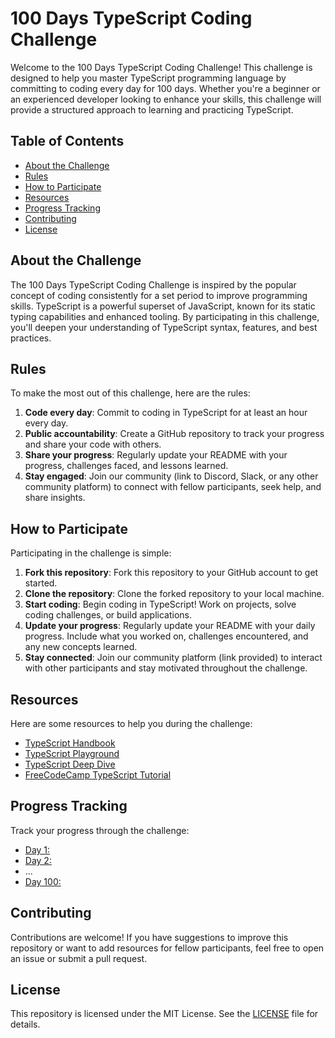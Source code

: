 
# 100 Days TypeScript Coding Challenge

Welcome to the 100 Days TypeScript Coding Challenge! This challenge is designed to help you master TypeScript programming language by committing to coding every day for 100 days. Whether you're a beginner or an experienced developer looking to enhance your skills, this challenge will provide a structured approach to learning and practicing TypeScript.

## Table of Contents

- [About the Challenge](#about-the-challenge)
- [Rules](#rules)
- [How to Participate](#how-to-participate)
- [Resources](#resources)
- [Progress Tracking](#progress-tracking)
- [Contributing](#contributing)
- [License](#license)

## About the Challenge

The 100 Days TypeScript Coding Challenge is inspired by the popular concept of coding consistently for a set period to improve programming skills. TypeScript is a powerful superset of JavaScript, known for its static typing capabilities and enhanced tooling. By participating in this challenge, you'll deepen your understanding of TypeScript syntax, features, and best practices.

## Rules

To make the most out of this challenge, here are the rules:

1. **Code every day**: Commit to coding in TypeScript for at least an hour every day.
2. **Public accountability**: Create a GitHub repository to track your progress and share your code with others.
3. **Share your progress**: Regularly update your README with your progress, challenges faced, and lessons learned.
4. **Stay engaged**: Join our community (link to Discord, Slack, or any other community platform) to connect with fellow participants, seek help, and share insights.

## How to Participate

Participating in the challenge is simple:

1. **Fork this repository**: Fork this repository to your GitHub account to get started.
2. **Clone the repository**: Clone the forked repository to your local machine.
3. **Start coding**: Begin coding in TypeScript! Work on projects, solve coding challenges, or build applications.
4. **Update your progress**: Regularly update your README with your daily progress. Include what you worked on, challenges encountered, and any new concepts learned.
5. **Stay connected**: Join our community platform (link provided) to interact with other participants and stay motivated throughout the challenge.

## Resources

Here are some resources to help you during the challenge:

- [TypeScript Handbook](https://www.typescriptlang.org/docs/)
- [TypeScript Playground](https://www.typescriptlang.org/play)
- [TypeScript Deep Dive](https://basarat.gitbook.io/typescript/)
- [FreeCodeCamp TypeScript Tutorial](https://www.freecodecamp.org/news/learning-typescript-with-free-tutorials/)

## Progress Tracking

Track your progress through the challenge:

- [Day 1: ]()
- [Day 2: ]()
- ...
- [Day 100: ]()

## Contributing

Contributions are welcome! If you have suggestions to improve this repository or want to add resources for fellow participants, feel free to open an issue or submit a pull request.

## License

This repository is licensed under the MIT License. See the [LICENSE](LICENSE) file for details.
